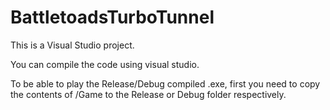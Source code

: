# BattletoadsTurboTunnel

This is a Visual Studio project.

You can compile the code using visual studio.

To be able to play the Release/Debug compiled .exe, first you need to copy the contents of /Game to the Release or Debug folder respectively.
